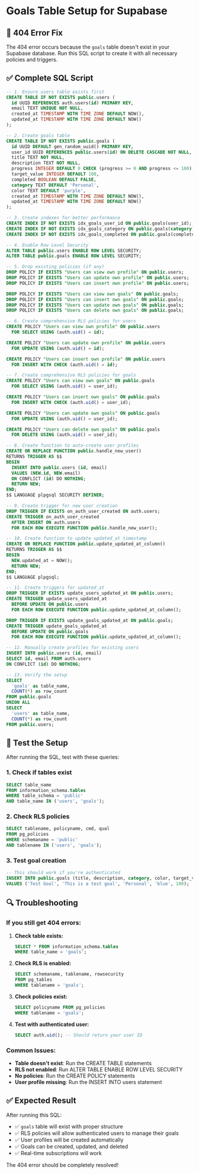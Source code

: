 # Goals Table Setup for Supabase

## 🚨 **404 Error Fix**

The 404 error occurs because the `goals` table doesn't exist in your Supabase database. Run this SQL script to create it with all necessary policies and triggers.

## ✅ **Complete SQL Script**

```sql
-- 1. Ensure users table exists first
CREATE TABLE IF NOT EXISTS public.users (
  id UUID REFERENCES auth.users(id) PRIMARY KEY,
  email TEXT UNIQUE NOT NULL,
  created_at TIMESTAMP WITH TIME ZONE DEFAULT NOW(),
  updated_at TIMESTAMP WITH TIME ZONE DEFAULT NOW()
);

-- 2. Create goals table
CREATE TABLE IF NOT EXISTS public.goals (
  id UUID DEFAULT gen_random_uuid() PRIMARY KEY,
  user_id UUID REFERENCES public.users(id) ON DELETE CASCADE NOT NULL,
  title TEXT NOT NULL,
  description TEXT NOT NULL,
  progress INTEGER DEFAULT 0 CHECK (progress >= 0 AND progress <= 100),
  target_value INTEGER DEFAULT 100,
  completed BOOLEAN DEFAULT FALSE,
  category TEXT DEFAULT 'Personal',
  color TEXT DEFAULT 'purple',
  created_at TIMESTAMP WITH TIME ZONE DEFAULT NOW(),
  updated_at TIMESTAMP WITH TIME ZONE DEFAULT NOW()
);

-- 3. Create indexes for better performance
CREATE INDEX IF NOT EXISTS idx_goals_user_id ON public.goals(user_id);
CREATE INDEX IF NOT EXISTS idx_goals_category ON public.goals(category);
CREATE INDEX IF NOT EXISTS idx_goals_completed ON public.goals(completed);

-- 4. Enable Row Level Security
ALTER TABLE public.users ENABLE ROW LEVEL SECURITY;
ALTER TABLE public.goals ENABLE ROW LEVEL SECURITY;

-- 5. Drop existing policies (if any)
DROP POLICY IF EXISTS "Users can view own profile" ON public.users;
DROP POLICY IF EXISTS "Users can update own profile" ON public.users;
DROP POLICY IF EXISTS "Users can insert own profile" ON public.users;

DROP POLICY IF EXISTS "Users can view own goals" ON public.goals;
DROP POLICY IF EXISTS "Users can insert own goals" ON public.goals;
DROP POLICY IF EXISTS "Users can update own goals" ON public.goals;
DROP POLICY IF EXISTS "Users can delete own goals" ON public.goals;

-- 6. Create comprehensive RLS policies for users
CREATE POLICY "Users can view own profile" ON public.users
  FOR SELECT USING (auth.uid() = id);

CREATE POLICY "Users can update own profile" ON public.users
  FOR UPDATE USING (auth.uid() = id);

CREATE POLICY "Users can insert own profile" ON public.users
  FOR INSERT WITH CHECK (auth.uid() = id);

-- 7. Create comprehensive RLS policies for goals
CREATE POLICY "Users can view own goals" ON public.goals
  FOR SELECT USING (auth.uid() = user_id);

CREATE POLICY "Users can insert own goals" ON public.goals
  FOR INSERT WITH CHECK (auth.uid() = user_id);

CREATE POLICY "Users can update own goals" ON public.goals
  FOR UPDATE USING (auth.uid() = user_id);

CREATE POLICY "Users can delete own goals" ON public.goals
  FOR DELETE USING (auth.uid() = user_id);

-- 8. Create function to auto-create user profiles
CREATE OR REPLACE FUNCTION public.handle_new_user()
RETURNS TRIGGER AS $$
BEGIN
  INSERT INTO public.users (id, email)
  VALUES (NEW.id, NEW.email)
  ON CONFLICT (id) DO NOTHING;
  RETURN NEW;
END;
$$ LANGUAGE plpgsql SECURITY DEFINER;

-- 9. Create trigger for new user creation
DROP TRIGGER IF EXISTS on_auth_user_created ON auth.users;
CREATE TRIGGER on_auth_user_created
  AFTER INSERT ON auth.users
  FOR EACH ROW EXECUTE FUNCTION public.handle_new_user();

-- 10. Create function to update updated_at timestamp
CREATE OR REPLACE FUNCTION public.update_updated_at_column()
RETURNS TRIGGER AS $$
BEGIN
  NEW.updated_at = NOW();
  RETURN NEW;
END;
$$ LANGUAGE plpgsql;

-- 11. Create triggers for updated_at
DROP TRIGGER IF EXISTS update_users_updated_at ON public.users;
CREATE TRIGGER update_users_updated_at 
  BEFORE UPDATE ON public.users 
  FOR EACH ROW EXECUTE FUNCTION public.update_updated_at_column();

DROP TRIGGER IF EXISTS update_goals_updated_at ON public.goals;
CREATE TRIGGER update_goals_updated_at 
  BEFORE UPDATE ON public.goals 
  FOR EACH ROW EXECUTE FUNCTION public.update_updated_at_column();

-- 12. Manually create profiles for existing users
INSERT INTO public.users (id, email)
SELECT id, email FROM auth.users
ON CONFLICT (id) DO NOTHING;

-- 13. Verify the setup
SELECT 
  'goals' as table_name,
  COUNT(*) as row_count
FROM public.goals
UNION ALL
SELECT 
  'users' as table_name,
  COUNT(*) as row_count
FROM public.users;
```

## 🧪 **Test the Setup**

After running the SQL, test with these queries:

### **1. Check if tables exist**
```sql
SELECT table_name 
FROM information_schema.tables 
WHERE table_schema = 'public' 
AND table_name IN ('users', 'goals');
```

### **2. Check RLS policies**
```sql
SELECT tablename, policyname, cmd, qual 
FROM pg_policies 
WHERE schemaname = 'public' 
AND tablename IN ('users', 'goals');
```

### **3. Test goal creation**
```sql
-- This should work if you're authenticated
INSERT INTO public.goals (title, description, category, color, target_value)
VALUES ('Test Goal', 'This is a test goal', 'Personal', 'blue', 100);
```

## 🔍 **Troubleshooting**

### **If you still get 404 errors:**

1. **Check table exists:**
   ```sql
   SELECT * FROM information_schema.tables 
   WHERE table_name = 'goals';
   ```

2. **Check RLS is enabled:**
   ```sql
   SELECT schemaname, tablename, rowsecurity 
   FROM pg_tables 
   WHERE tablename = 'goals';
   ```

3. **Check policies exist:**
   ```sql
   SELECT policyname FROM pg_policies 
   WHERE tablename = 'goals';
   ```

4. **Test with authenticated user:**
   ```sql
   SELECT auth.uid(); -- Should return your user ID
   ```

### **Common Issues:**

- **Table doesn't exist**: Run the CREATE TABLE statements
- **RLS not enabled**: Run ALTER TABLE ENABLE ROW LEVEL SECURITY
- **No policies**: Run the CREATE POLICY statements
- **User profile missing**: Run the INSERT INTO users statement

## ✅ **Expected Result**

After running this SQL:
- ✅ `goals` table will exist with proper structure
- ✅ RLS policies will allow authenticated users to manage their goals
- ✅ User profiles will be created automatically
- ✅ Goals can be created, updated, and deleted
- ✅ Real-time subscriptions will work

The 404 error should be completely resolved!
